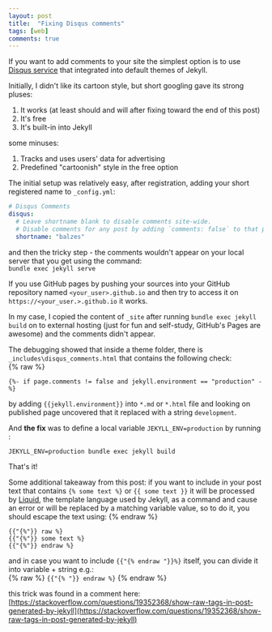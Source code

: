 ```yaml
---
layout: post
title:  "Fixing Disqus comments"
tags: [web]
comments: true
---
```



If you want to add comments to your site the simplest option is to use [Disqus service](https://disqus.com) that integrated into default themes of Jekyll.

Initially, I didn't like its cartoon style, but short googling gave its strong pluses:

1. It works (at least should and will after fixing toward the end of this post)
1. It's free
1. It's built-in into Jekyll

some minuses:

1. Tracks and uses users' data for advertising
1. Predefined "cartoonish" style in the free option

The initial setup was relatively easy, after registration, adding your short registered name to `_config.yml`:  

``` YAML
# Disqus Comments
disqus:
  # Leave shortname blank to disable comments site-wide.
  # Disable comments for any post by adding `comments: false` to that post's YAML Front Matter.
  shortname: "balzes"
```

and then the tricky step - the comments wouldn't appear on your local server that you get using the command:  
`bundle exec jekyll serve`

If you use GitHub pages by pushing your sources into your GitHub repository named `<your_user>.github.io` and then try to access it on `https://<your_user.>.github.io` it works.

In my case, I copied the content of `_site` after running `bundle exec jekyll build` on to external hosting (just for fun and self-study, GitHub's Pages are awesome) and the comments didn't appear.

The debugging showed that inside a theme folder, there is `_includes\disqus_comments.html` that contains the following check:  
{% raw %}

``` Liquid
{%- if page.comments != false and jekyll.environment == "production" -%}
```

by adding `{{jekyll.environment}}` into `*.md` or `*.html` file and looking on published page uncovered that it replaced with a string `development`.

And __the fix__ was to define a local variable `JEKYLL_ENV=production` by running :  
  
`JEKYLL_ENV=production bundle exec jekyll build`  

That's it!  

Some additional takeaway from this post: if you want to include in your post text that contains `{% some text %}` or `{{ some text }}` it will be processed by [Liquid](https://shopify.github.io/liquid/), the template language used by Jekyll, as a command and cause an error or will be replaced by a matching variable value, so to do it, you should escape the text using:
{% endraw %}

```
{{"{%"}} raw %}
{{"{%"}} some text %}
{{"{%"}} endraw %}
```

and in case you want to include `{{"{% endraw "}}%}` itself, you can divide it into variable + string e.g.:  
{% raw %}
`{{"{% "}} endraw %}`
{% endraw %}

this trick was found in a comment here: [https://stackoverflow.com/questions/19352368/show-raw-tags-in-post-generated-by-jekyll](https://stackoverflow.com/questions/19352368/show-raw-tags-in-post-generated-by-jekyll)
